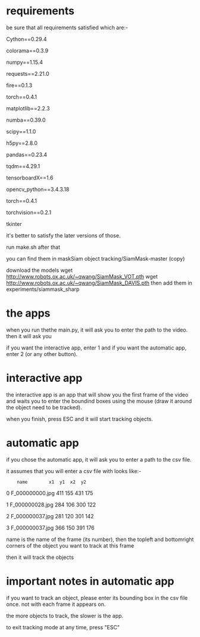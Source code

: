 # requirements
be sure that all requirements satisfied which are:-

Cython==0.29.4

colorama==0.3.9

numpy==1.15.4

requests==2.21.0

fire==0.1.3

torch==0.4.1

matplotlib==2.2.3

numba==0.39.0

scipy==1.1.0

h5py==2.8.0

pandas==0.23.4

tqdm==4.29.1

tensorboardX==1.6

opencv_python==3.4.3.18

torch==0.4.1

torchvision==0.2.1

tkinter

it's better to satisfy the later versions of those.

run make.sh after that

you can find them in maskSiam object tracking/SiamMask-master (copy)

download the models 
wget http://www.robots.ox.ac.uk/~qwang/SiamMask_VOT.pth
wget http://www.robots.ox.ac.uk/~qwang/SiamMask_DAVIS.pth
then add them in experiments/siammask_sharp

# the apps
when you run thethe main.py, it will ask you to enter the path to the video. then it will ask you

if you want the interactive app, enter 1 and if you want the automatic app, enter 2 (or any other button).

# interactive app
 the interactive app is an app that will show you the first frame of the video and waits you to enter the boundind boxes
 using the mouse (draw it around the object need to be tracked).

 when you finish, press ESC and it will start tracking objects.

 # automatic app

 if you chose the automatic app, it will ask you to enter a path to the csv file.

 it assumes that you will enter a csv file with looks like:-


        name	    x1	y1	x2	y2

0	F_000000000.jpg	411	155	431	175	

1	F_000000028.jpg	284	106	300	122	

2	F_000000037.jpg	281	120	301	142	

3	F_000000037.jpg	366	150	391	176	

name is the name of the frame (its number), then the topleft and bottomright corners of the object you want to track at this frame

then it will track the objects

# important notes in automatic app

if you want to track an object, please enter its bounding box in the csv file once. not with each frame it appears on.

the more objects to track, the slower is the app.

to exit tracking mode at any time, press "ESC"
 
